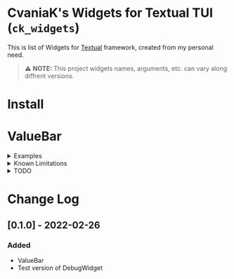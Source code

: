 # CvaniaK's Widgets for Textual TUI (`ck_widgets`)

This is list of Widgets for [Textual](https://github.com/Textualize/textual) framework, created from my personal need.

> ⚠ **NOTE:** This project widgets names, arguments, etc. can vary along diffrent versions.

# Install

# ValueBar
<details>
<summary>Examples</summary>

</details>

<details>
<summary>Known Limitations</summary>

* You need to force size of layout to be not smaller than maximum size of of ValueBar (otherwise it will behave badly)
* ...

</details>

<details>
<summary>TODO</summary>

* Reactive version (so it gives values from 0 to 1 and can be resized/'squashed')  
* Be sure that provide all arguments  
* Test edge cases  
* Clean up how to provide color  
* Label on left or right site  
* ...

</details>


# Change Log

## [0.1.0] - 2022-02-26

### Added
* ValueBar
* Test version of DebugWidget


